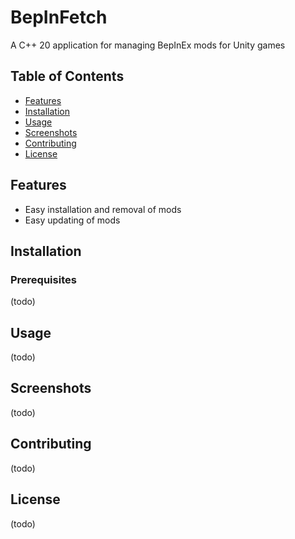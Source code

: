 # BepInFetch

A C++ 20 application for managing BepInEx mods for Unity games

## Table of Contents

- [Features](#features)
- [Installation](#installation)
- [Usage](#usage)
- [Screenshots](#screenshots)
- [Contributing](#contributing)
- [License](#license)

## Features

- Easy installation and removal of mods
- Easy updating of mods

## Installation

### Prerequisites
(todo)

## Usage
(todo)

## Screenshots
(todo)

## Contributing
(todo)

## License
(todo)
